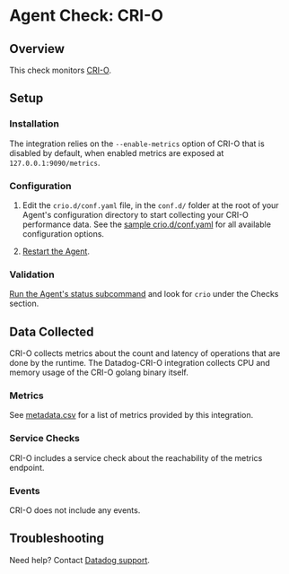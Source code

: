 # Agent Check: CRI-O

## Overview

This check monitors [CRI-O][1].

## Setup

### Installation

The integration relies on the `--enable-metrics` option of CRI-O that is disabled by default, when enabled metrics are exposed at `127.0.0.1:9090/metrics`.

### Configuration

1. Edit the `crio.d/conf.yaml` file, in the `conf.d/` folder at the root of your Agent's configuration directory to start collecting your CRI-O performance data. See the [sample crio.d/conf.yaml][3] for all available configuration options.

2. [Restart the Agent][4].

### Validation

[Run the Agent's status subcommand][5] and look for `crio` under the Checks section.

## Data Collected

CRI-O collects metrics about the count and latency of operations that are done by the runtime.
The Datadog-CRI-O integration collects CPU and memory usage of the CRI-O golang binary itself.

### Metrics

See [metadata.csv][6] for a list of metrics provided by this integration.

### Service Checks

CRI-O includes a service check about the reachability of the metrics endpoint.

### Events

CRI-O does not include any events.

## Troubleshooting

Need help? Contact [Datadog support][7].

[1]: http://cri-o.io
[2]: https://docs.datadoghq.com/agent/kubernetes/integrations/
[3]: https://github.com/DataDog/integrations-core/blob/master/crio/datadog_checks/crio/data/conf.yaml.example
[4]: https://docs.datadoghq.com/agent/guide/agent-commands/#restart-the-agent
[5]: https://docs.datadoghq.com/agent/guide/agent-commands/#agent-information
[6]: https://github.com/DataDog/integrations-core/blob/master/crio/metadata.csv
[7]: https://docs.datadoghq.com/help/
